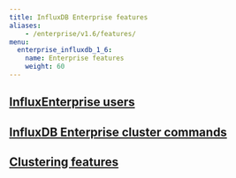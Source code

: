```yaml
---
title: InfluxDB Enterprise features
aliases:
    - /enterprise/v1.6/features/
menu:
  enterprise_influxdb_1_6:
    name: Enterprise features
    weight: 60
---
```


## [InfluxEnterprise users](/enterprise_influxdb/v1.6/features/users/)
## [InfluxDB Enterprise cluster commands](/enterprise_influxdb/v1.6/features/cluster-commands/)
## [Clustering features](/enterprise_influxdb/v1.6/features/clustering-features/)
